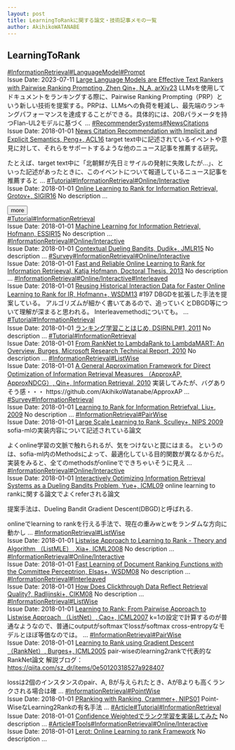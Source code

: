 ```yaml
---
layout: post
title: LearningToRankに関する論文・技術記事メモの一覧
author: AkihikoWATANABE
---
```

## LearningToRank
<div class="visible-content">
<a class="button" href="articles/InformationRetrieval.html">#InformationRetrieval</a><a class="button" href="articles/LanguageModel.html">#LanguageModel</a><a class="button" href="articles/Prompt.html">#Prompt</a><br><span class="issue_date">Issue Date: 2023-07-11</span>
<a href="https://github.com/AkihikoWatanabe/paper_notes/issues/799">Large Language Models are Effective Text Rankers with Pairwise Ranking  Prompting, Zhen Qin+, N_A, arXiv23</a>
<span class="snippet">LLMsを使用してドキュメントをランキングする際に、Pairwise Ranking Prompting（PRP）という新しい技術を提案する。PRPは、LLMsへの負荷を軽減し、最先端のランキングパフォーマンスを達成することができる。具体的には、20Bパラメータを持つFlan-UL2モデルに基づく ...</span>
<a class="button" href="articles/RecommenderSystems.html">#RecommenderSystems</a><a class="button" href="articles/NewsCitations.html">#NewsCitations</a><br><span class="issue_date">Issue Date: 2018-01-01</span>
<a href="https://github.com/AkihikoWatanabe/paper_notes/issues/181">News Citation Recommendation with Implicit and Explicit Semantics, Peng+, ACL16</a>
<span class="snippet">target text中に記述されているイベントや意見に対して、それらをサポートするような他のニュース記事を推薦する研究。たとえば、target text中に「北朝鮮が先日ミサイルの発射に失敗したが...」、といった記述があったときに、このイベントについて報道しているニュース記事を推薦すると ...</span>
<a class="button" href="articles/Tutorial.html">#Tutorial</a><a class="button" href="articles/InformationRetrieval.html">#InformationRetrieval</a><a class="button" href="articles/Online_Interactive.html">#Online/Interactive</a><br><span class="issue_date">Issue Date: 2018-01-01</span>
<a href="https://github.com/AkihikoWatanabe/paper_notes/issues/200">Online Learning to Rank for Information Retrieval, Grotov+, SIGIR16</a>
<span class="snippet">No description ...</span>
</div>
<button onclick="showMore(0)">more</button>

<div class="hidden-content">
<a class="button" href="articles/Tutorial.html">#Tutorial</a><a class="button" href="articles/InformationRetrieval.html">#InformationRetrieval</a><br><span class="issue_date">Issue Date: 2018-01-01</span>
<a href="https://github.com/AkihikoWatanabe/paper_notes/issues/186">Machine Learning for Information Retrieval, Hofmann, ESSIR15</a>
<span class="snippet">No description ...</span>
<a class="button" href="articles/InformationRetrieval.html">#InformationRetrieval</a><a class="button" href="articles/Online/Interactive.html">#Online/Interactive</a><br><span class="issue_date">Issue Date: 2018-01-01</span>
<a href="https://github.com/AkihikoWatanabe/paper_notes/issues/199">Contextual Dueling Bandits, Dudik+, JMLR15</a>
<span class="snippet">No description ...</span>
<a class="button" href="articles/Survey.html">#Survey</a><a class="button" href="articles/InformationRetrieval.html">#InformationRetrieval</a><a class="button" href="articles/Online/Interactive.html">#Online/Interactive</a><br><span class="issue_date">Issue Date: 2018-01-01</span>
<a href="https://github.com/AkihikoWatanabe/paper_notes/issues/196">Fast and Reliable Online Learning to Rank for Information Retrieeval, Katja Hofmann, Doctoral Thesis, 2013</a>
<span class="snippet">No description ...</span>
<a class="button" href="articles/InformationRetrieval.html">#InformationRetrieval</a><a class="button" href="articles/Online/Interactive.html">#Online/Interactive</a><a class="button" href="articles/Interleaved.html">#Interleaved</a><br><span class="issue_date">Issue Date: 2018-01-01</span>
<a href="https://github.com/AkihikoWatanabe/paper_notes/issues/198">Reusing Historical Interaction Data for Faster Online Learning to Rank for IR, Hofmann+, WSDM13</a>
<span class="snippet">#197 DBGDを拡張した手法を提案している。アルゴリズムが細かく書いてあるので、追っていくとDBGD等について理解が深まると思われる。Interleavemethodについても。 ...</span>
<a class="button" href="articles/Tutorial.html">#Tutorial</a><a class="button" href="articles/InformationRetrieval.html">#InformationRetrieval</a><br><span class="issue_date">Issue Date: 2018-01-01</span>
<a href="https://github.com/AkihikoWatanabe/paper_notes/issues/187">ランキング学習ことはじめ, DSIRNLP#1, 2011</a>
<span class="snippet">No description ...</span>
<a class="button" href="articles/Tutorial.html">#Tutorial</a><a class="button" href="articles/InformationRetrieval.html">#InformationRetrieval</a><br><span class="issue_date">Issue Date: 2018-01-01</span>
<a href="https://github.com/AkihikoWatanabe/paper_notes/issues/189">From RankNet to LambdaRank to LambdaMART: An Overview, Burges, Microsoft Research Technical Report, 2010</a>
<span class="snippet">No description ...</span>
<a class="button" href="articles/InformationRetrieval.html">#InformationRetrieval</a><a class="button" href="articles/ListWise.html">#ListWise</a><br><span class="issue_date">Issue Date: 2018-01-01</span>
<a href="https://github.com/AkihikoWatanabe/paper_notes/issues/195">A General Approximation Framework for Direct Optimization of Information Retrieval Measures （ApproxAP, ApproxNDCG）, Qin+, Information Retrieval, 2010</a>
<span class="snippet">実装してみたが、バグありそう感・・・https://github.com/AkihikoWatanabe/ApproxAP ...</span>
<a class="button" href="articles/Survey.html">#Survey</a><a class="button" href="articles/InformationRetrieval.html">#InformationRetrieval</a><br><span class="issue_date">Issue Date: 2018-01-01</span>
<a href="https://github.com/AkihikoWatanabe/paper_notes/issues/185">Learning to Rank for Information Retriefval, Liu+, 2009</a>
<span class="snippet">No description ...</span>
<a class="button" href="articles/InformationRetrieval.html">#InformationRetrieval</a><a class="button" href="articles/PairWise.html">#PairWise</a><br><span class="issue_date">Issue Date: 2018-01-01</span>
<a href="https://github.com/AkihikoWatanabe/paper_notes/issues/191">Large Scale Learning to Rank, Sculley+, NIPS 2009</a>
<span class="snippet">sofia-mlの実装内容について記述されている論文よくonline学習の文脈で触れられるが、気をつけないと罠にはまる。というのは、sofia-ml内のMethodsによって、最適化している目的関数が異なるからだ。実装をみると、全てのmethodsがonlineでできちゃいそうに見え ...</span>
<a class="button" href="articles/InformationRetrieval.html">#InformationRetrieval</a><a class="button" href="articles/Online/Interactive.html">#Online/Interactive</a><br><span class="issue_date">Issue Date: 2018-01-01</span>
<a href="https://github.com/AkihikoWatanabe/paper_notes/issues/197">Interactively Optimizing Information Retrieval Systems as a Dueling Bandits Problem, Yue+, ICML09</a>
<span class="snippet">online learning to rankに関する論文でよくreferされる論文提案手法は、Dueling Bandit Gradient Descent(DBGD)と呼ばれる.onlineでlearning to rankを行える手法で、現在の重みwとwをランダムな方向に動かし ...</span>
<a class="button" href="articles/InformationRetrieval.html">#InformationRetrieval</a><a class="button" href="articles/ListWise.html">#ListWise</a><br><span class="issue_date">Issue Date: 2018-01-01</span>
<a href="https://github.com/AkihikoWatanabe/paper_notes/issues/194">Listwise Approach to Learning to Rank - Theory and Algorithm （ListMLE）, Xia+, ICML2008</a>
<span class="snippet">No description ...</span>
<a class="button" href="articles/InformationRetrieval.html">#InformationRetrieval</a><a class="button" href="articles/Online/Interactive.html">#Online/Interactive</a><br><span class="issue_date">Issue Date: 2018-01-01</span>
<a href="https://github.com/AkihikoWatanabe/paper_notes/issues/202">Fast Learning of Document Ranking Functions with the Committee Perceptrion, Elsas+, WSDM08</a>
<span class="snippet">No description ...</span>
<a class="button" href="articles/InformationRetrieval.html">#InformationRetrieval</a><a class="button" href="articles/Interleaved.html">#Interleaved</a><br><span class="issue_date">Issue Date: 2018-01-01</span>
<a href="https://github.com/AkihikoWatanabe/paper_notes/issues/203">How Does Clickthrough Data Reflect Retrieval Quality?, Radlijnski+, CIKM08</a>
<span class="snippet">No description ...</span>
<a class="button" href="articles/InformationRetrieval.html">#InformationRetrieval</a><a class="button" href="articles/ListWise.html">#ListWise</a><br><span class="issue_date">Issue Date: 2018-01-01</span>
<a href="https://github.com/AkihikoWatanabe/paper_notes/issues/193">Learning to Rank: From Pairwise Approach to Listwise Approach （ListNet）, Cao+, ICML2007</a>
<span class="snippet">k=1の設定で計算するのが普通なようなので、普通にoutputがsoftmaxでlossがsoftmax cross-entropyなモデルとほぼ等価なのでは。 ...</span>
<a class="button" href="articles/InformationRetrieval.html">#InformationRetrieval</a><a class="button" href="articles/PairWise.html">#PairWise</a><br><span class="issue_date">Issue Date: 2018-01-01</span>
<a href="https://github.com/AkihikoWatanabe/paper_notes/issues/192">Learning to Rank using Gradient Descent （RankNet）, Burges+, ICML2005</a>
<span class="snippet">pair-wiseのlearning2rankで代表的なRankNet論文解説ブログ：https://qiita.com/sz_dr/items/0e50120318527a928407lossは2個のインスタンスのpair、A, Bが与えられたとき、AがBよりも高くランクされる場合は確 ...</span>
<a class="button" href="articles/InformationRetrieval.html">#InformationRetrieval</a><a class="button" href="articles/PointWise.html">#PointWise</a><br><span class="issue_date">Issue Date: 2018-01-01</span>
<a href="https://github.com/AkihikoWatanabe/paper_notes/issues/190">PRanking with Ranking, Crammer+, NIPS01</a>
<span class="snippet">Point-WiseなLearning2Rankの有名手法 ...</span>
<a class="button" href="articles/Article.html">#Article</a><a class="button" href="articles/Tutorial.html">#Tutorial</a><a class="button" href="articles/InformationRetrieval.html">#InformationRetrieval</a><br><span class="issue_date">Issue Date: 2018-01-01</span>
<a href="https://github.com/AkihikoWatanabe/paper_notes/issues/188">Confidence Weightedでランク学習を実装してみた</a>
<span class="snippet">No description ...</span>
<a class="button" href="articles/Article.html">#Article</a><a class="button" href="articles/Tools.html">#Tools</a><a class="button" href="articles/InformationRetrieval.html">#InformationRetrieval</a><a class="button" href="articles/Online/Interactive.html">#Online/Interactive</a><br><span class="issue_date">Issue Date: 2018-01-01</span>
<a href="https://github.com/AkihikoWatanabe/paper_notes/issues/201">Lerot: Online Learning to rank Framework</a>
<span class="snippet">No description ...</span>
<button onclick="hideContent(0)" style="display: none;">hide</button>
</div>
